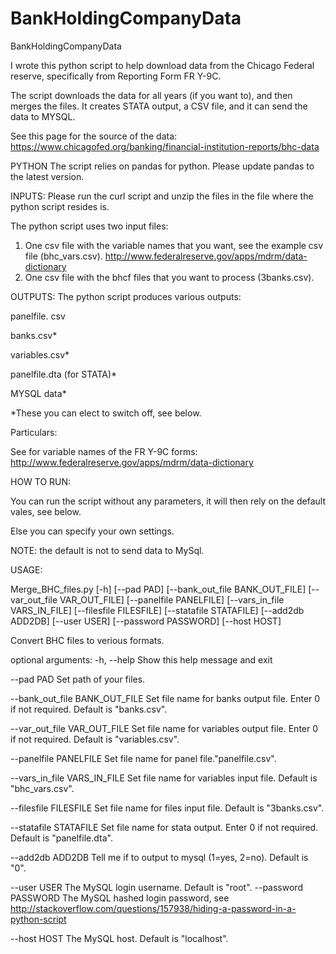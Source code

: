 # BankHoldingCompanyData
BankHoldingCompanyData

I wrote this python script to help download data from the Chicago Federal reserve, specifically from Reporting Form FR Y-9C.

The script downloads the data for all years (if you want to), and then merges the files. It creates STATA output, a CSV file, and it can send the data to MYSQL.

See this page for the source of the data:
https://www.chicagofed.org/banking/financial-institution-reports/bhc-data

PYTHON
The script relies on pandas for python. Please update pandas to the latest version.

INPUTS:
Please run the curl script and unzip the files in the file where the python script resides is.

The python script uses two input files:

1) One csv file with the variable names that you want, see the example csv file (bhc_vars.csv).
 http://www.federalreserve.gov/apps/mdrm/data-dictionary
2) One csv file with the bhcf files that you want to process (3banks.csv). 

OUTPUTS:
The python script produces various outputs:

panelfile. csv

banks.csv*

variables.csv*

panelfile.dta (for STATA)*

MYSQL data*

*These you can elect to switch off, see below.

Particulars:

See for variable names of the FR Y-9C forms:
http://www.federalreserve.gov/apps/mdrm/data-dictionary

HOW TO RUN:

You can run the script without any parameters, it will then rely on the default vales, see below.

Else you can specify your own settings.

NOTE: the default is not to send data to MySql.

USAGE: 

Merge_BHC_files.py [-h] [--pad PAD] [--bank_out_file BANK_OUT_FILE] [--var_out_file VAR_OUT_FILE] [--panelfile PANELFILE] [--vars_in_file VARS_IN_FILE] [--filesfile FILESFILE] [--statafile STATAFILE] [--add2db ADD2DB] [--user USER] [--password PASSWORD] [--host HOST]

Convert BHC files to verious formats.

optional arguments:
	-h, --help 
	Show this help message and exit
  
  --pad PAD 
  Set path of your files.
  
  --bank_out_file BANK_OUT_FILE
  Set file name for banks output file. Enter 0 if not required. Default is "banks.csv".

  --var_out_file VAR_OUT_FILE
  Set file name for variables output file. Enter 0 if not required. Default is "variables.csv".

  --panelfile PANELFILE Set file name for panel file."panelfile.csv".

  --vars_in_file VARS_IN_FILE Set file name for variables input file. Default is "bhc_vars.csv".

  --filesfile FILESFILE Set file name for files input file. Default is "3banks.csv".

  --statafile STATAFILE  Set file name for stata output. Enter 0 if not required. Default is "panelfile.dta".

  --add2db ADD2DB	Tell me if to output to mysql (1=yes, 2=no). Default is "0".
  
  --user USER The MySQL login username. Default is "root".
  --password PASSWORD The MySQL hashed login password, see http://stackoverflow.com/questions/157938/hiding-a-password-in-a-python-script
  
  --host HOST The MySQL host. Default is "localhost".
